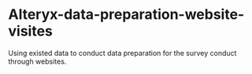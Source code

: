 # Alteryx-data-preparation-website-visites
Using existed data to conduct data preparation for the survey conduct through websites.
